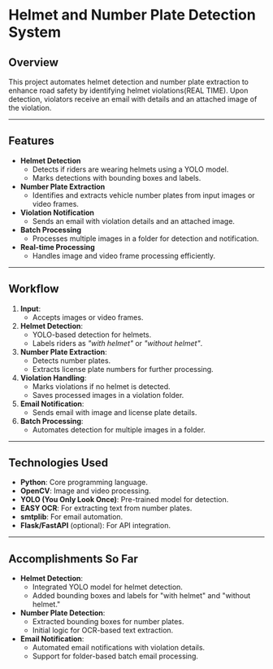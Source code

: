 # Helmet and Number Plate Detection System

## Overview

This project automates helmet detection and number plate extraction to enhance road safety by identifying helmet violations(REAL TIME). Upon detection, violators receive an email with details and an attached image of the violation.

---

## Features

- **Helmet Detection**
  - Detects if riders are wearing helmets using a YOLO model.
  - Marks detections with bounding boxes and labels.
- **Number Plate Extraction**
  - Identifies and extracts vehicle number plates from input images or video frames.
- **Violation Notification**
  - Sends an email with violation details and an attached image.
- **Batch Processing**
  - Processes multiple images in a folder for detection and notification.
- **Real-time Processing**
  - Handles image and video frame processing efficiently.

---

## Workflow

1. **Input**:
   - Accepts images or video frames.
2. **Helmet Detection**:
   - YOLO-based detection for helmets.
   - Labels riders as _"with helmet"_ or _"without helmet"_.
3. **Number Plate Extraction**:
   - Detects number plates.
   - Extracts license plate numbers for further processing.
4. **Violation Handling**:
   - Marks violations if no helmet is detected.
   - Saves processed images in a violation folder.
5. **Email Notification**:
   - Sends email with image and license plate details.
6. **Batch Processing**:
   - Automates detection for multiple images in a folder.

---

## Technologies Used

- **Python**: Core programming language.
- **OpenCV**: Image and video processing.
- **YOLO (You Only Look Once)**: Pre-trained model for detection.
- **EASY OCR**: For extracting text from number plates.
- **smtplib**: For email automation.
- **Flask/FastAPI** (optional): For API integration.

---

## Accomplishments So Far

- **Helmet Detection**:
  - Integrated YOLO model for helmet detection.
  - Added bounding boxes and labels for "with helmet" and "without helmet."
- **Number Plate Detection**:
  - Extracted bounding boxes for number plates.
  - Initial logic for OCR-based text extraction.
- **Email Notification**:
  - Automated email notifications with violation details.
  - Support for folder-based batch email processing.
